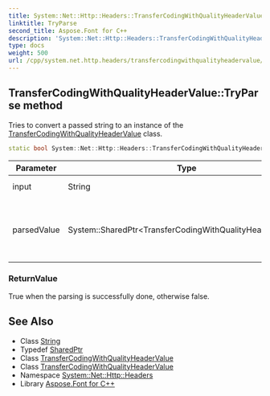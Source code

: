 ```yaml
---
title: System::Net::Http::Headers::TransferCodingWithQualityHeaderValue::TryParse method
linktitle: TryParse
second_title: Aspose.Font for C++
description: 'System::Net::Http::Headers::TransferCodingWithQualityHeaderValue::TryParse method. Tries to convert a passed string to an instance of the TransferCodingWithQualityHeaderValue class in C++.'
type: docs
weight: 500
url: /cpp/system.net.http.headers/transfercodingwithqualityheadervalue/tryparse/
---
```

## TransferCodingWithQualityHeaderValue::TryParse method


Tries to convert a passed string to an instance of the [TransferCodingWithQualityHeaderValue](../) class.

```cpp
static bool System::Net::Http::Headers::TransferCodingWithQualityHeaderValue::TryParse(String input, System::SharedPtr<TransferCodingWithQualityHeaderValue> &parsedValue)
```


| Parameter | Type | Description |
| --- | --- | --- |
| input | String | A string to parse. |
| parsedValue | System::SharedPtr\<TransferCodingWithQualityHeaderValue\>\& | An instance where a parsed object will be assigned. |

### ReturnValue

True when the parsing is successfully done, otherwise false.

## See Also

* Class [String](../../../system/string/)
* Typedef [SharedPtr](../../../system/sharedptr/)
* Class [TransferCodingWithQualityHeaderValue](../)
* Class [TransferCodingWithQualityHeaderValue](../)
* Namespace [System::Net::Http::Headers](../../)
* Library [Aspose.Font for C++](../../../)
